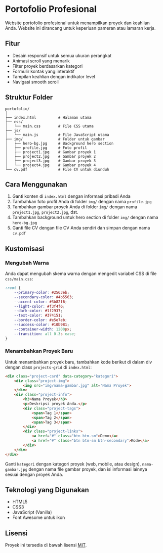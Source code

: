 # Portofolio Profesional

Website portofolio profesional untuk menampilkan proyek dan keahlian Anda. Website ini dirancang untuk keperluan pameran atau lamaran kerja.

## Fitur

- Desain responsif untuk semua ukuran perangkat
- Animasi scroll yang menarik
- Filter proyek berdasarkan kategori
- Formulir kontak yang interaktif
- Tampilan keahlian dengan indikator level
- Navigasi smooth scroll

## Struktur Folder

```
portofolio/
│
├── index.html          # Halaman utama
├── css/
│   └── main.css        # File CSS utama
├── js/
│   └── main.js         # File JavaScript utama
├── img/                # Folder untuk gambar
│   ├── hero-bg.jpg     # Background hero section
│   ├── profile.jpg     # Foto profil
│   ├── project1.jpg    # Gambar proyek 1
│   ├── project2.jpg    # Gambar proyek 2
│   ├── project3.jpg    # Gambar proyek 3
│   └── project4.jpg    # Gambar proyek 4
└── cv.pdf              # File CV untuk diunduh
```

## Cara Menggunakan

1. Ganti konten di `index.html` dengan informasi pribadi Anda
2. Tambahkan foto profil Anda di folder `img/` dengan nama `profile.jpg`
3. Tambahkan gambar proyek Anda di folder `img/` dengan nama `project1.jpg`, `project2.jpg`, dst.
4. Tambahkan background untuk hero section di folder `img/` dengan nama `hero-bg.jpg`
5. Ganti file CV dengan file CV Anda sendiri dan simpan dengan nama `cv.pdf`

## Kustomisasi

### Mengubah Warna

Anda dapat mengubah skema warna dengan mengedit variabel CSS di file `css/main.css`:

```css
:root {
    --primary-color: #2563eb;
    --secondary-color: #4b5563;
    --accent-color: #3b82f6;
    --light-color: #f3f4f6;
    --dark-color: #1f2937;
    --text-color: #374151;
    --border-color: #e5e7eb;
    --success-color: #10b981;
    --container-width: 1200px;
    --transition: all 0.3s ease;
}
```

### Menambahkan Proyek Baru

Untuk menambahkan proyek baru, tambahkan kode berikut di dalam div dengan class `projects-grid` di `index.html`:

```html
<div class="project-card" data-category="kategori">
    <div class="project-img">
        <img src="img/nama-gambar.jpg" alt="Nama Proyek">
    </div>
    <div class="project-info">
        <h3>Nama Proyek</h3>
        <p>Deskripsi proyek Anda.</p>
        <div class="project-tags">
            <span>Tag 1</span>
            <span>Tag 2</span>
            <span>Tag 3</span>
        </div>
        <div class="project-links">
            <a href="#" class="btn btn-sm">Demo</a>
            <a href="#" class="btn btn-sm btn-secondary">Kode</a>
        </div>
    </div>
</div>
```

Ganti `kategori` dengan kategori proyek (web, mobile, atau design), `nama-gambar.jpg` dengan nama file gambar proyek, dan isi informasi lainnya sesuai dengan proyek Anda.

## Teknologi yang Digunakan

- HTML5
- CSS3
- JavaScript (Vanilla)
- Font Awesome untuk ikon

## Lisensi

Proyek ini tersedia di bawah lisensi [MIT](https://opensource.org/licenses/MIT). 